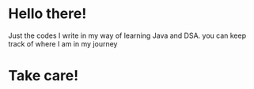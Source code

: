 # Hello there!
Just the codes I write in my way of learning Java and DSA.
you can keep track of where I am in my journey
# Take care!
